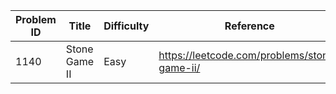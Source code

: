 | Problem ID | Title | Difficulty | Reference
| --- | --- | --- | ---
| 1140 | Stone Game II | Easy | https://leetcode.com/problems/stone-game-ii/
